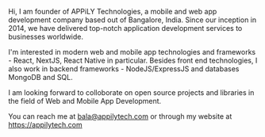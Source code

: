 Hi, I am founder of APPiLY Technologies, a mobile and web app development company based out of Bangalore, India. Since our inception in 2014, we have delivered top-notch application development services to  businesses worldwide.

I'm interested in modern web and mobile app technologies and frameworks - React, NextJS, React Native in particular. 
Besides front end technologies, I also work in backend frameworks - NodeJS/ExpressJS and databases MongoDB and SQL.

I am looking forward to colloborate on open source projects and libraries in the field of Web and Mobile App Development.

You can reach me at bala@appilytech.com or through my website at https://appilytech.com

<!---
appilytech/appilytech is a ✨ special ✨ repository because its `README.md` (this file) appears on your GitHub profile.
You can click the Preview link to take a look at your changes.
--->
